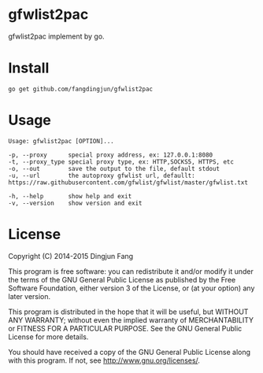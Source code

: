 gfwlist2pac
===========

gfwlist2pac implement by go.

Install
=======

    go get github.com/fangdingjun/gfwlist2pac

Usage
=====

    Usage: gfwlist2pac [OPTION]...

    -p, --proxy      special proxy address, ex: 127.0.0.1:8080
    -t, --proxy_type special proxy type, ex: HTTP,SOCKS5, HTTPS, etc
    -o, --out        save the output to the file, default stdout
    -u, --url        the autoproxy gfwlist url, defaullt: https://raw.githubusercontent.com/gfwlist/gfwlist/master/gfwlist.txt

    -h, --help       show help and exit
    -v, --version    show version and exit

License
=======

   Copyright (C) 2014-2015 Dingjun Fang

   This program is free software: you can redistribute it and/or modify
   it under the terms of the GNU General Public License as published by
   the Free Software Foundation, either version 3 of the License, or
   (at your option) any later version.

   This program is distributed in the hope that it will be useful,
   but WITHOUT ANY WARRANTY; without even the implied warranty of
   MERCHANTABILITY or FITNESS FOR A PARTICULAR PURPOSE.  See the
   GNU General Public License for more details.

   You should have received a copy of the GNU General Public License
   along with this program.  If not, see <http://www.gnu.org/licenses/>.
